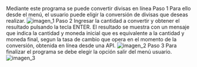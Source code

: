 Mediante este programa se puede convertir divisas en línea
Paso 1
Para ello desde el menú, el usuario puede eligir la conversión de divisas que deseas realizar.
![imagen_1](https://github.com/user-attachments/assets/0094d7e1-a435-4b3e-9d5d-41ceb1ae3516)
Paso 2
Ingresar la cantidad a convertir y obtener el resultado pulsando la tecla ENTER. El resultado se muestra con un mensaje que indica la cantidad y moneda inicial que es equivalente a la cantidad y moneda final, segun la tasa de cambio que opera en el momento de la conversión, obtenida en línea desde una API.
![imagen_2](https://github.com/user-attachments/assets/2c44c624-b5c7-471f-ac0a-34594b9ef804)
Paso 3
Para finalizar el programa se debe elegir la opción salir del menú usuario.
![imagen_3](https://github.com/user-attachments/assets/bd6da723-ea53-49db-8f85-bc6ef6c96c1a)
